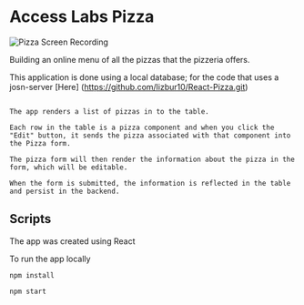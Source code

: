 # Access Labs Pizza

![Pizza Screen Recording](https://curriculum-content.s3.amazonaws.com/react/pizza.gif)

Building an online menu of all the pizzas that the pizzeria offers.


This application is done using a local database;
for the code that uses a josn-server [Here] (https://github.com/lizbur10/React-Pizza.git)

```

The app renders a list of pizzas in to the table.

Each row in the table is a pizza component and when you click the "Edit" button, it sends the pizza associated with that component into the Pizza form.

The pizza form will then render the information about the pizza in the form, which will be editable.

When the form is submitted, the information is reflected in the table and persist in the backend.

```

## Scripts
The app was created using React

To run the app locally
```text
npm install
```
```text
npm start
```
